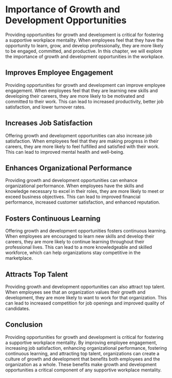 Importance of Growth and Development Opportunities
=================================================================================================================

Providing opportunities for growth and development is critical for fostering a supportive workplace mentality. When employees feel that they have the opportunity to learn, grow, and develop professionally, they are more likely to be engaged, committed, and productive. In this chapter, we will explore the importance of growth and development opportunities in the workplace.

Improves Employee Engagement
----------------------------

Providing opportunities for growth and development can improve employee engagement. When employees feel that they are learning new skills and developing their careers, they are more likely to be motivated and committed to their work. This can lead to increased productivity, better job satisfaction, and lower turnover rates.

Increases Job Satisfaction
--------------------------

Offering growth and development opportunities can also increase job satisfaction. When employees feel that they are making progress in their careers, they are more likely to feel fulfilled and satisfied with their work. This can lead to improved mental health and well-being.

Enhances Organizational Performance
-----------------------------------

Providing growth and development opportunities can enhance organizational performance. When employees have the skills and knowledge necessary to excel in their roles, they are more likely to meet or exceed business objectives. This can lead to improved financial performance, increased customer satisfaction, and enhanced reputation.

Fosters Continuous Learning
---------------------------

Offering growth and development opportunities fosters continuous learning. When employees are encouraged to learn new skills and develop their careers, they are more likely to continue learning throughout their professional lives. This can lead to a more knowledgeable and skilled workforce, which can help organizations stay competitive in the marketplace.

Attracts Top Talent
-------------------

Providing growth and development opportunities can also attract top talent. When employees see that an organization values their growth and development, they are more likely to want to work for that organization. This can lead to increased competition for job openings and improved quality of candidates.

Conclusion
----------

Providing opportunities for growth and development is critical for fostering a supportive workplace mentality. By improving employee engagement, increasing job satisfaction, enhancing organizational performance, fostering continuous learning, and attracting top talent, organizations can create a culture of growth and development that benefits both employees and the organization as a whole. These benefits make growth and development opportunities a critical component of any supportive workplace mentality.
